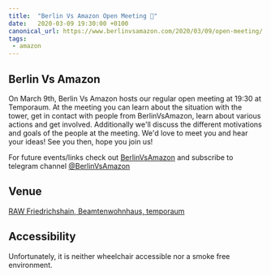 ```yaml
---
title:  "Berlin Vs Amazon Open Meeting 🥊"
date:   2020-03-09 19:30:00 +0100
canonical_url: https://www.berlinvsamazon.com/2020/03/09/open-meeting/
tags:
 - amazon
---
```


## Berlin Vs Amazon

On March 9th, Berlin Vs Amazon hosts our regular open meeting at 19:30 at Temporaum. At the meeting you can learn about the situation with the tower, get in contact with people from BerlinVsAmazon, learn about various actions and get involved. Additionally we'll discuss the different motivations and goals of the people at the meeting. We'd love to meet you and hear your ideas! See you then, hope you join us!

For future events/links check out [BerlinVsAmazon](https://www.berlinvsamazon.com/) and subscribe to telegram channel [@BerlinVsAmazon](https://t.me/BerlinVsAmazon)

## Venue

[RAW Friedrichshain, Beamtenwohnhaus, temporaum](https://rawcc.org/freiraum-fuer/temporaum/)

## Accessibility

Unfortunately, it is neither wheelchair accessible nor a smoke free environment.
